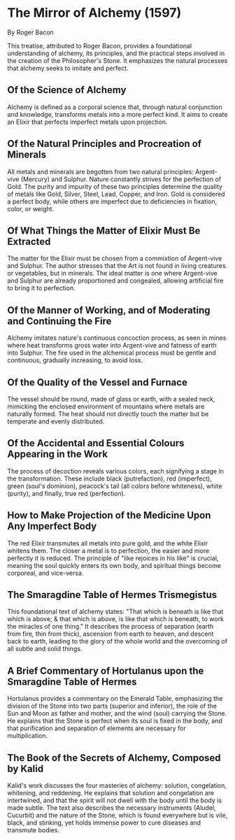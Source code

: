 # The Mirror of Alchemy (1597)

By Roger Bacon

This treatise, attributed to Roger Bacon, provides a foundational understanding of alchemy, its principles, and the practical steps involved in the creation of the Philosopher's Stone. It emphasizes the natural processes that alchemy seeks to imitate and perfect.

## Of the Science of Alchemy

Alchemy is defined as a corporal science that, through natural conjunction and knowledge, transforms metals into a more perfect kind. It aims to create an Elixir that perfects imperfect metals upon projection.

## Of the Natural Principles and Procreation of Minerals

All metals and minerals are begotten from two natural principles: Argent-vive (Mercury) and Sulphur. Nature constantly strives for the perfection of Gold. The purity and impurity of these two principles determine the quality of metals like Gold, Silver, Steel, Lead, Copper, and Iron. Gold is considered a perfect body, while others are imperfect due to deficiencies in fixation, color, or weight.

## Of What Things the Matter of Elixir Must Be Extracted

The matter for the Elixir must be chosen from a commixtion of Argent-vive and Sulphur. The author stresses that the Art is not found in living creatures or vegetables, but in minerals. The ideal matter is one where Argent-vive and Sulphur are already proportioned and congealed, allowing artificial fire to bring it to perfection.

## Of the Manner of Working, and of Moderating and Continuing the Fire

Alchemy imitates nature's continuous concoction process, as seen in mines where heat transforms gross water into Argent-vive and fatness of earth into Sulphur. The fire used in the alchemical process must be gentle and continuous, gradually increasing, to avoid loss.

## Of the Quality of the Vessel and Furnace

The vessel should be round, made of glass or earth, with a sealed neck, mimicking the enclosed environment of mountains where metals are naturally formed. The heat should not directly touch the matter but be temperate and evenly distributed.

## Of the Accidental and Essential Colours Appearing in the Work

The process of decoction reveals various colors, each signifying a stage in the transformation. These include black (putrefaction), red (imperfect), green (soul's dominion), peacock's tail (all colors before whiteness), white (purity), and finally, true red (perfection).

## How to Make Projection of the Medicine Upon Any Imperfect Body

The red Elixir transmutes all metals into pure gold, and the white Elixir whitens them. The closer a metal is to perfection, the easier and more perfectly it is reduced. The principle of "like rejoices in his like" is crucial, meaning the soul quickly enters its own body, and spiritual things become corporeal, and vice-versa.

## The Smaragdine Table of Hermes Trismegistus

This foundational text of alchemy states: "That which is beneath is like that which is above; & that which is above, is like that which is beneath, to work the miracles of one thing." It describes the process of separation (earth from fire, thin from thick), ascension from earth to heaven, and descent back to earth, leading to the glory of the whole world and the overcoming of all subtle and solid things.

## A Brief Commentary of Hortulanus upon the Smaragdine Table of Hermes

Hortulanus provides a commentary on the Emerald Table, emphasizing the division of the Stone into two parts (superior and inferior), the role of the Sun and Moon as father and mother, and the wind (soul) carrying the Stone. He explains that the Stone is perfect when its soul is fixed in the body, and that purification and separation of elements are necessary for multiplication.

## The Book of the Secrets of Alchemy, Composed by Kalid

Kalid's work discusses the four masteries of alchemy: solution, congelation, whitening, and reddening. He explains that solution and congelation are intertwined, and that the spirit will not dwell with the body until the body is made subtle. The text also describes the necessary instruments (Aludel, Cucurbit) and the nature of the Stone, which is found everywhere but is vile, black, and stinking, yet holds immense power to cure diseases and transmute bodies.